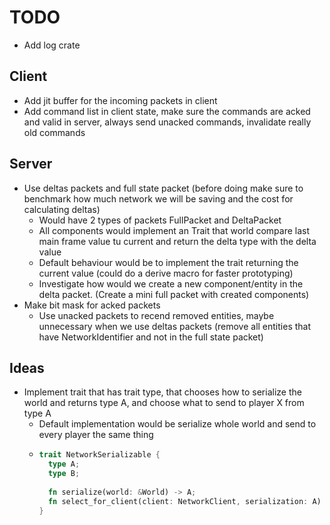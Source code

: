 # TODO
- Add log crate

## Client
- Add jit buffer for the incoming packets in client
- Add command list in client state, make sure the commands are acked and valid in server, always send unacked commands, invalidate really old commands

## Server
- Use deltas packets and full state packet (before doing make sure to benchmark how much network we will be saving and the cost for calculating deltas)
  - Would have 2 types of packets FullPacket and DeltaPacket
  - All components would implement an Trait that world compare last main frame value tu current and return the delta type with the delta value
  - Default behaviour would be to implement the trait returning the current value (could do a derive macro for faster prototyping)
  - Investigate how would we create a new component/entity in the delta packet. (Create a mini full packet with created components)
- Make bit mask for acked packets
  - Use unacked packets to recend removed entities, maybe unnecessary when we use deltas packets (remove all entities that have NetworkIdentifier and not in the full state packet)

## Ideas
  - Implement trait that has trait type, that chooses how to serialize the world and returns type A, and choose what to send to player X from type A
    - Default implementation would be serialize whole world and send to every player the same thing
    - ```rust
      trait NetworkSerializable {
        type A;
        type B;
        
        fn serialize(world: &World) -> A;
        fn select_for_client(client: NetworkClient, serialization: A) -> B;
      }
      ```
